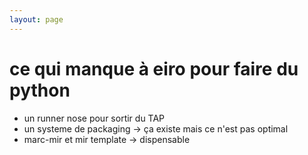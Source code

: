 ```yaml
---
layout: page
---
```


# ce qui manque à eiro pour faire du python

* un runner nose pour sortir du TAP
* un systeme de packaging -> ça existe mais ce n'est pas optimal
* marc-mir et mir template -> dispensable

